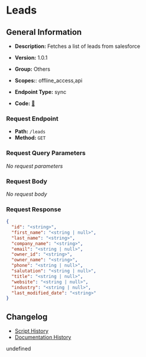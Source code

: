 # Leads

## General Information
- **Description:** Fetches a list of leads from salesforce

- **Version:** 1.0.1
- **Group:** Others
- **Scopes:**: offline_access,api
- **Endpoint Type:** sync
- **Code:** [🔗](https://github.com/NangoHQ/integration-templates/tree/main/integrations/salesforce-sandbox/syncs/leads.ts)

### Request Endpoint

- **Path:** `/leads`
- **Method:** `GET`

### Request Query Parameters

_No request parameters_

### Request Body

_No request body_

### Request Response

```json
{
  "id": "<string>",
  "first_name": "<string | null>",
  "last_name": "<string>",
  "company_name": "<string>",
  "email": "<string | null>",
  "owner_id": "<string>",
  "owner_name": "<string>",
  "phone": "<string | null>",
  "salutation": "<string | null>",
  "title": "<string | null>",
  "website": "<string | null>",
  "industry": "<string | null>",
  "last_modified_date": "<string>"
}
```

## Changelog


- [Script History](https://github.com/NangoHQ/integration-templates/commits/main/integrations/salesforce-sandbox/syncs/leads.ts)
- [Documentation History](https://github.com/NangoHQ/integration-templates/commits/main/integrations/salesforce-sandbox/syncs/leads.md)

<!-- END  GENERATED CONTENT -->



undefined
